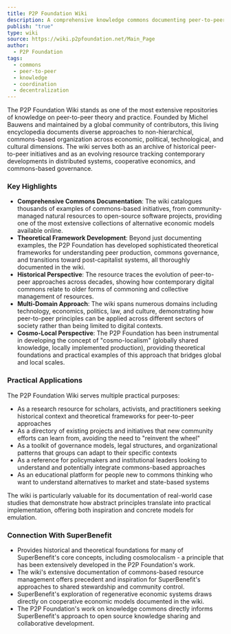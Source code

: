 ```yaml
---
title: P2P Foundation Wiki
description: A comprehensive knowledge commons documenting peer-to-peer practices, theories, and projects across economic, political, and cultural domains.
publish: "true"
type: wiki
source: https://wiki.p2pfoundation.net/Main_Page
author:
  - P2P Foundation
tags:
  - commons
  - peer-to-peer
  - knowledge
  - coordination
  - decentralization
---
```


The P2P Foundation Wiki stands as one of the most extensive repositories of knowledge on peer-to-peer theory and practice. Founded by Michel Bauwens and maintained by a global community of contributors, this living encyclopedia documents diverse approaches to non-hierarchical, commons-based organization across economic, political, technological, and cultural dimensions. The wiki serves both as an archive of historical peer-to-peer initiatives and as an evolving resource tracking contemporary developments in distributed systems, cooperative economics, and commons-based governance.

### Key Highlights
- **Comprehensive Commons Documentation**: The wiki catalogues thousands of examples of commons-based initiatives, from community-managed natural resources to open-source software projects, providing one of the most extensive collections of alternative economic models available online.
- **Theoretical Framework Development**: Beyond just documenting examples, the P2P Foundation has developed sophisticated theoretical frameworks for understanding peer production, commons governance, and transitions toward post-capitalist systems, all thoroughly documented in the wiki.
- **Historical Perspective**: The resource traces the evolution of peer-to-peer approaches across decades, showing how contemporary digital commons relate to older forms of commoning and collective management of resources.
- **Multi-Domain Approach**: The wiki spans numerous domains including technology, economics, politics, law, and culture, demonstrating how peer-to-peer principles can be applied across different sectors of society rather than being limited to digital contexts.
- **Cosmo-Local Perspective**: The P2P Foundation has been instrumental in developing the concept of "cosmo-localism" (globally shared knowledge, locally implemented production), providing theoretical foundations and practical examples of this approach that bridges global and local scales.

### Practical Applications

The P2P Foundation Wiki serves multiple practical purposes:

- As a research resource for scholars, activists, and practitioners seeking historical context and theoretical frameworks for peer-to-peer approaches
- As a directory of existing projects and initiatives that new community efforts can learn from, avoiding the need to "reinvent the wheel"
- As a toolkit of governance models, legal structures, and organizational patterns that groups can adapt to their specific contexts
- As a reference for policymakers and institutional leaders looking to understand and potentially integrate commons-based approaches
- As an educational platform for people new to commons thinking who want to understand alternatives to market and state-based systems

The wiki is particularly valuable for its documentation of real-world case studies that demonstrate how abstract principles translate into practical implementation, offering both inspiration and concrete models for emulation.

### Connection With SuperBenefit

- Provides historical and theoretical foundations for many of SuperBenefit's core concepts, including cosmolocalism - a principle that has been extensively developed in the P2P Foundation's work.
- The wiki's extensive documentation of commons-based resource management offers precedent and inspiration for SuperBenefit's approaches to shared stewardship and community control.
- SuperBenefit's exploration of regenerative economic systems draws directly on cooperative economic models documented in the wiki.
- The P2P Foundation's work on knowledge commons directly informs SuperBenefit's approach to open source knowledge sharing and collaborative development.